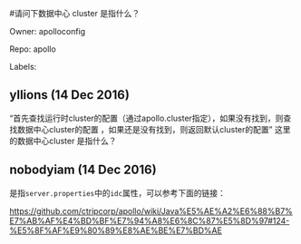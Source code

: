 #请问下数据中心 cluster 是指什么？

Owner: apolloconfig

Repo: apollo

Labels: 

## yllions (14 Dec 2016)

“首先查找运行时cluster的配置（通过apollo.cluster指定），如果没有找到，则查找数据中心cluster的配置
，如果还是没有找到，则返回默认cluster的配置” 这里的数据中心cluster 是指什么？


## nobodyiam (14 Dec 2016)

是指`server.properties`中的`idc`属性，可以参考下面的链接：

https://github.com/ctripcorp/apollo/wiki/Java%E5%AE%A2%E6%88%B7%E7%AB%AF%E4%BD%BF%E7%94%A8%E6%8C%87%E5%8D%97#124-%E5%8F%AF%E9%80%89%E8%AE%BE%E7%BD%AE

